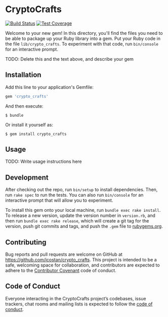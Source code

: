 # CryptoCrafts
[![Build Status](https://travis-ci.org/icostan/crypto_crafts.svg?branch=master)](https://travis-ci.org/icostan/crypto_crafts)
[![Test Coverage](https://api.codeclimate.com/v1/badges/50a2b33cfb10cd5293dc/test_coverage)](https://codeclimate.com/github/icostan/crypto_crafts/test_coverage)

Welcome to your new gem! In this directory, you'll find the files you need to be able to package up your Ruby library into a gem. Put your Ruby code in the file `lib/crypto_crafts`. To experiment with that code, run `bin/console` for an interactive prompt.

TODO: Delete this and the text above, and describe your gem

## Installation

Add this line to your application's Gemfile:

```ruby
gem 'crypto_crafts'
```

And then execute:

    $ bundle

Or install it yourself as:

    $ gem install crypto_crafts

## Usage

TODO: Write usage instructions here

## Development

After checking out the repo, run `bin/setup` to install dependencies. Then, run `rake spec` to run the tests. You can also run `bin/console` for an interactive prompt that will allow you to experiment.

To install this gem onto your local machine, run `bundle exec rake install`. To release a new version, update the version number in `version.rb`, and then run `bundle exec rake release`, which will create a git tag for the version, push git commits and tags, and push the `.gem` file to [rubygems.org](https://rubygems.org).

## Contributing

Bug reports and pull requests are welcome on GitHub at https://github.com/icostan/crypto_crafts. This project is intended to be a safe, welcoming space for collaboration, and contributors are expected to adhere to the [Contributor Covenant](http://contributor-covenant.org) code of conduct.

## Code of Conduct

Everyone interacting in the CryptoCrafts project’s codebases, issue trackers, chat rooms and mailing lists is expected to follow the [code of conduct](https://github.com/icostan/crypto_crafts/blob/master/CODE_OF_CONDUCT.md).
